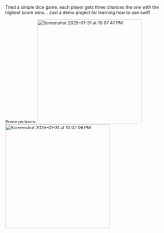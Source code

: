 Tried a simple dice game, each player gets three chances the one with the highest score wins... Just a demo project for learning how to use swift

Some pictures: 
<img width="333" alt="Screenshot 2025-01-31 at 10 07 47 PM" src="https://github.com/user-attachments/assets/c93617b9-b935-497c-ae77-68a09ff1c05c" />
<img width="333" alt="Screenshot 2025-01-31 at 10 07 06 PM" src="https://github.com/user-attachments/assets/611d4afe-1050-4e89-80dd-909f5035c5f7" />
